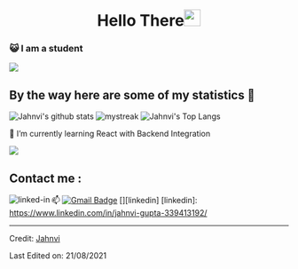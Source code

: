 <h1 align="center">Hello There<img src="https://github.com/souvikguria98/souvikguria98/blob/master/Hi.gif" width="30"> </h1>

### :smiley_cat: I am a student 


<a href="https://www.youtube.com/watch?v=dQw4w9WgXcQ"><img src="https://user-images.githubusercontent.com/73097560/115834477-dbab4500-a447-11eb-908a-139a6edaec5c.gif"></a>

## By the way here are some of my statistics 🚀
![Jahnvi's github stats](https://github-readme-stats.vercel.app/api?username=Arpit-2678&show_icons=true&theme=radical&hide=contribs)
<img src="https://github-readme-streak-stats.herokuapp.com/?user=Jahnvi8&theme=tokyonight" alt="mystreak"/>
![Jahnvi's Top Langs](https://github-readme-stats.vercel.app/api/top-langs/?username=Jahnvi8&theme=tokyonight&layout=compact)

🌱 I’m currently learning React with Backend Integration

<a href="https://www.youtube.com/watch?v=dQw4w9WgXcQ"><img src="https://user-images.githubusercontent.com/73097560/115834477-dbab4500-a447-11eb-908a-139a6edaec5c.gif"></a>

## Contact me : 
📫 [![Gmail Badge](https://img.shields.io/badge/-janvi.2678@gmail.com-blue?style=flat-roundedrectangle&logo=Gmail&logoColor=white&link=mailto:janvi.2678@gmail.com)](janvi.2678@gmail.com)
[<img align="left" alt="linked-in" src="https://img.shields.io/badge/linkedin-%230077B5.svg?&style=for-the-badge&logo=linkedin&logoColor=white" />][linkedin]
[linkedin]: https://www.linkedin.com/in/jahnvi-gupta-339413192/


------
Credit: [Jahnvi](https://github.com/Jahnvi8)

Last Edited on: 21/08/2021
